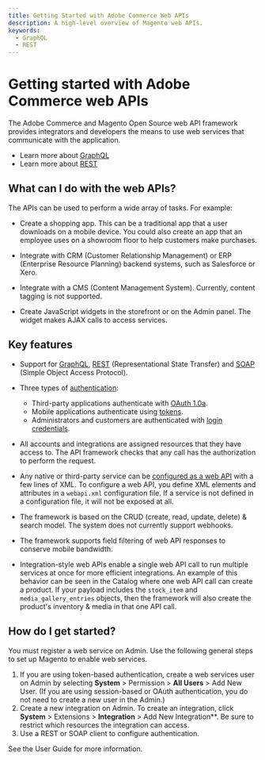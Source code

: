 ```yaml
---
title: Getting Started with Adobe Commerce Web APIs
description: A high-level overview of Magento web APIs.
keywords:
  - GraphQL
  - REST
---
```


# Getting started with Adobe Commerce web APIs

The Adobe Commerce and Magento Open Source web API framework provides integrators and developers the means to use web services that communicate with the application.

- Learn more about [GraphQL](../graphql/index.md)
- Learn more about [REST](../rest/index.md)

## What can I do with the web APIs?

The APIs can be used to perform a wide array of tasks. For example:

-  Create a shopping app. This can be a traditional app that a user downloads on a mobile device. You could also create an app that an employee uses on a showroom floor to help customers make purchases.

-  Integrate with CRM (Customer Relationship Management) or ERP (Enterprise Resource Planning) backend systems, such as Salesforce or Xero.

-  Integrate with a CMS (Content Management System). Currently, content tagging is not supported.

-  Create JavaScript widgets in the storefront or on the Admin panel. The widget makes AJAX calls to access services.

## Key features

-  Support for [GraphQL](../graphql/), [REST](https://developer.adobe.com/commerce/webapi/rest/) (Representational State Transfer) and [SOAP](soap-web-api-calls.md) (Simple Object Access Protocol).

-  Three types of [authentication](./authentication/index.md):
   -  Third-party applications authenticate with [OAuth 1.0a](./authentication/gs-authentication-oauth.md).
   -  Mobile applications authenticate using [tokens](./authentication/gs-authentication-token.md).
   -  Administrators and customers are authenticated with [login credentials](./authentication/gs-authentication-token.md).

-  All accounts and integrations are assigned resources that they have access to. The API framework checks that any call has the authorization to perform the request.

-  Any native or third-party service can be [configured as a web API](https://developer.adobe.com/commerce/php/development/components/web-api/services/) with a few lines of XML. To configure a web API, you define XML elements and attributes in a `webapi.xml` configuration file. If a service is not defined in a configuration file, it will not be exposed at all.

-  The framework is based on the CRUD (create, read, update, delete) & search model. The system does not currently support webhooks.

-  The framework supports field filtering of web API responses to conserve mobile bandwidth.

-  Integration-style web APIs enable a single web API call to run multiple services at once for more efficient integrations.  An example of this behavior can be seen in the Catalog where one web API call can create a product. If your payload includes the `stock_item` and `media_gallery_entries` objects, then the framework will also create the product's inventory & media in that one API call.

## How do I get started?

You must register a web service on Admin. Use the following general steps to set up Magento to enable web services.

1. If you are using token-based authentication, create a web services user on Admin by selecting **System** > Permission > **All Users** > Add New User. (If you are using session-based or OAuth authentication, you do not need to create a new user in the Admin.)
1. Create a new integration on Admin. To create an integration, click **System** > Extensions > **Integration** > Add New Integration**. Be sure to restrict which resources the integration can access.
1. Use a REST or SOAP client to configure authentication.

See the User Guide for more information.
